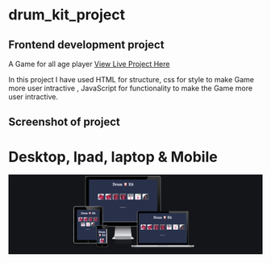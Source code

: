 # drum_kit_project
## Frontend development project 
A Game for all age player
[View Live Project Here](https://jas-sin82.github.io/drum_kit_project/)


In this project I have used HTML for structure, css for style to make Game more user intractive , JavaScript for functionality to make the Game more user intractive.

## Screenshot of project 
# Desktop, Ipad, laptop  & Mobile
  
![screenshot](Screenshot-project.png)
